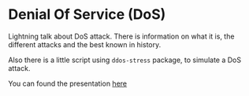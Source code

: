 # Denial Of Service (DoS)

Lightning talk about DoS attack.
There is information on what it is, the different attacks and the best known in history.

Also there is a little script using `ddos-stress` package, to simulate a DoS attack.

You can found the presentation [here](https://denialofservice-d0tcmoubg.now.sh)